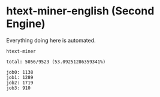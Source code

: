 # htext-miner-english (Second Engine)

Everything doing here is automated.

```
htext-miner

total: 5056/9523 (53.09251286359341%)

job0: 1138
job1: 1289
job2: 1719
job3: 910
```